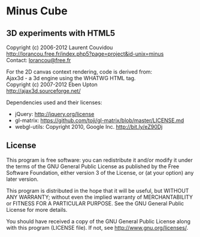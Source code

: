 Minus Cube
================================================================================

3D experiments with HTML5
--------------------------------------------------------------------------------

Copyright (c) 2006-2012 Laurent Couvidou  
<http://lorancou.free.fr/index.php5?page=project&id-unix=minus>  
Contact: <lorancou@free.fr>

For the 2D canvas context rendering, code is derived from:  
Ajax3d - a 3d engine using the WHATWG HTML <canvas> tag.  
Copyright (c) 2007-2012 Eben Upton  
<http://ajax3d.sourceforge.net/>

Dependencies used and their licenses:
- jQuery: <http://jquery.org/license>
- gl-matrix: <https://github.com/toji/gl-matrix/blob/master/LICENSE.md>
- webgl-utils: Copyright 2010, Google Inc. <http://bit.ly/eZ90Dj>

License
--------------------------------------------------------------------------------

This program is free software: you can redistribute it and/or modify it under the
terms of the GNU General Public License as published by the Free Software
Foundation, either version 3 of the License, or (at your option) any later
version.

This program is distributed in the hope that it will be useful, but WITHOUT ANY
WARRANTY; without even the implied warranty of MERCHANTABILITY or FITNESS FOR A
PARTICULAR PURPOSE.  See the GNU General Public License for more details.

You should have received a copy of the GNU General Public License along with this
program (LICENSE file). If not, see <http://www.gnu.org/licenses/>.
